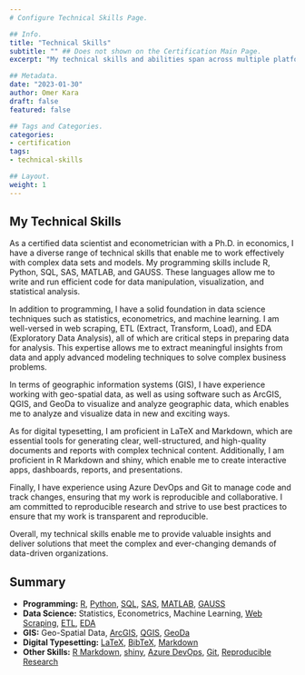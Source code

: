 ```yaml
---
# Configure Technical Skills Page.

## Info.
title: "Technical Skills"
subtitle: "" ## Does not shown on the Certification Main Page.
excerpt: "My technical skills and abilities span across multiple platforms." ## Shown on the Certification Main Page, but does not shown on the Technical Skills Page.

## Metadata.
date: "2023-01-30"
author: Omer Kara
draft: false
featured: false

## Tags and Categories.
categories:
- certification
tags:
- technical-skills

## Layout.
weight: 1
---
```




## My Technical Skills
As a certified data scientist and econometrician with a Ph.D. in economics, I have a diverse range of technical skills that enable me to work effectively with complex data sets and models. My programming skills include R, Python, SQL, SAS, MATLAB, and GAUSS. These languages allow me to write and run efficient code for data manipulation, visualization, and statistical analysis.

In addition to programming, I have a solid foundation in data science techniques such as statistics, econometrics, and machine learning. I am well-versed in web scraping, ETL (Extract, Transform, Load), and EDA (Exploratory Data Analysis), all of which are critical steps in preparing data for analysis. This expertise allows me to extract meaningful insights from data and apply advanced modeling techniques to solve complex business problems.

In terms of geographic information systems (GIS), I have experience working with geo-spatial data, as well as using software such as ArcGIS, QGIS, and GeoDa to visualize and analyze geographic data, which enables me to analyze and visualize data in new and exciting ways.

As for digital typesetting, I am proficient in LaTeX and Markdown, which are essential tools for generating clear, well-structured, and high-quality documents and reports with complex technical content. Additionally, I am proficient in R Markdown and shiny, which enable me to create interactive apps, dashboards, reports, and presentations.

Finally, I have experience using Azure DevOps and Git to manage code and track changes, ensuring that my work is reproducible and collaborative. I am committed to reproducible research and strive to use best practices to ensure that my work is transparent and reproducible.

Overall, my technical skills enable me to provide valuable insights and deliver solutions that meet the complex and ever-changing demands of data-driven organizations.

## Summary
- **Programming:** [R](http://www.r-project.org/), [Python](https://www.python.org/), [SQL](https://en.wikipedia.org/wiki/SQL), [SAS](http://www.sas.com/), [MATLAB](http://www.mathworks.com/products/matlab/), [GAUSS](https://www.aptech.com/)
- **Data Science:** Statistics, Econometrics, Machine Learning, [Web Scraping](https://en.wikipedia.org/wiki/Web_scraping), [ETL](https://en.wikipedia.org/wiki/Extract,_transform,_load), [EDA](https://en.wikipedia.org/wiki/Exploratory_data_analysis)
- **GIS:** Geo-Spatial Data, [ArcGIS](http://www.arcgis.com/features/), [QGIS](http://www.qgis.org/en/site/index.html), [GeoDa](http://geodacenter.github.io/)
- **Digital Typesetting:** [LaTeX](http://www.latex-project.org/), [BibTeX](http://www.bibtex.org/), [Markdown](https://en.wikipedia.org/wiki/Markdown)
- **Other Skills:** [R Markdown](http://rmarkdown.rstudio.com/), [shiny](https://shiny.rstudio.com/), [Azure DevOps](https://azure.microsoft.com/en-us/products/devops/), [Git](https://git-scm.com/), [Reproducible Research](https://en.wikipedia.org/wiki/Reproducibility#Reproducible_research)
